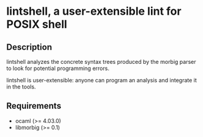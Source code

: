 # lintshell, a user-extensible lint for POSIX shell

## Description

lintshell analyzes the concrete syntax trees produced by the morbig
parser to look for potential programming errors.

lintshell is user-extensible: anyone can program an analysis and
integrate it in the tools.

## Requirements

   - ocaml     (>= 4.03.0)
   - libmorbig (>= 0.1)
